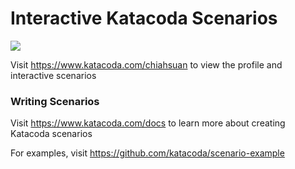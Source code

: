# Interactive Katacoda Scenarios

[![](http://shields.katacoda.com/katacoda/chiahsuan/count.svg)](https://www.katacoda.com/chiahsuan "Get your profile on Katacoda.com")

Visit https://www.katacoda.com/chiahsuan to view the profile and interactive scenarios

### Writing Scenarios
Visit https://www.katacoda.com/docs to learn more about creating Katacoda scenarios

For examples, visit https://github.com/katacoda/scenario-example

